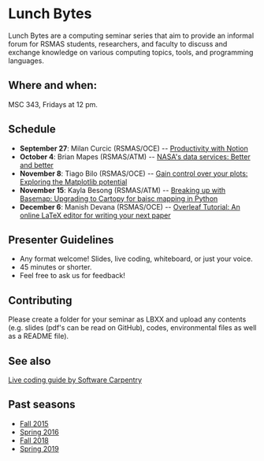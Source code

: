 # Lunch Bytes

Lunch Bytes are a computing seminar series that aim to provide an informal forum for RSMAS students, 
researchers, and faculty to discuss and exchange knowledge on various computing topics, tools, and programming languages.

## Where and when:

MSC 343, Fridays at 12 pm.

## Schedule

* **September 27**: Milan Curcic (RSMAS/OCE) -- [Productivity with Notion](https://notion.so)
* **October 4**: Brian Mapes (RSMAS/ATM) -- [NASA's data services: Better and better](https://github.com/milancurcic/lunch-bytes/tree/master/Fall_2019/LB31)
* **November 8**: Tiago Bilo (RSMAS/OCE) -- [Gain control over your plots: Exploring the Matplotlib potential](https://github.com/milancurcic/lunch-bytes/tree/master/Fall_2019/LB32)
* **November 15**: Kayla Besong (RSMAS/ATM) -- [Breaking up with Basemap: Upgrading to Cartopy for baisc mapping in Python](https://github.com/milancurcic/lunch-bytes/tree/master/Fall_2019/LB33)
* **December 6**: Manish Devana (RSMAS/OCE) -- [Overleaf Tutorial: An online LaTeX editor for writing your next paper](https://github.com/msdevana/Lunch-Bytes-Overleaf-Tutorial)

## Presenter Guidelines

* Any format welcome! Slides, live coding, whiteboard, or just your voice.
* 45 minutes or shorter.
* Feel free to ask us for feedback!

## Contributing

Please create a folder for your seminar as LBXX and upload any contents (e.g. slides (pdf's can be read on GitHub), codes, environmental files as well as a README file).

## See also

[Live coding guide by Software Carpentry](http://swcarpentry.github.io/swc-releases/2017.02/instructor-training/13-live/)

## Past seasons

* [Fall 2015](Fall_2015)
* [Spring 2016](Spring_2016)
* [Fall 2018](Fall_2018)
* [Spring 2019](Spring_2019)
